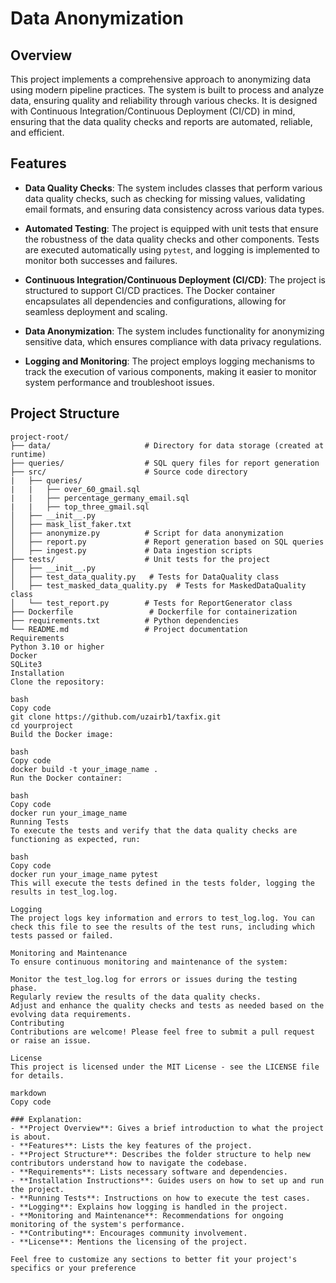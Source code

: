 # Data Anonymization

## Overview

This project implements a comprehensive approach to anonymizing data using modern pipeline practices. The system is built to process and analyze data, ensuring quality and reliability through various checks. It is designed with Continuous Integration/Continuous Deployment (CI/CD) in mind, ensuring that the data quality checks and reports are automated, reliable, and efficient.

## Features

- **Data Quality Checks**: The system includes classes that perform various data quality checks, such as checking for missing values, validating email formats, and ensuring data consistency across various data types.
  
- **Automated Testing**: The project is equipped with unit tests that ensure the robustness of the data quality checks and other components. Tests are executed automatically using `pytest`, and logging is implemented to monitor both successes and failures.

- **Continuous Integration/Continuous Deployment (CI/CD)**: The project is structured to support CI/CD practices. The Docker container encapsulates all dependencies and configurations, allowing for seamless deployment and scaling.

- **Data Anonymization**: The system includes functionality for anonymizing sensitive data, which ensures compliance with data privacy regulations.

- **Logging and Monitoring**: The project employs logging mechanisms to track the execution of various components, making it easier to monitor system performance and troubleshoot issues.

## Project Structure

```plaintext
project-root/
├── data/                     # Directory for data storage (created at runtime)
├── queries/                  # SQL query files for report generation
├── src/                      # Source code directory
|   ├── queries/
|   |   ├── over_60_gmail.sql
|   |   ├── percentage_germany_email.sql
|   |   ├── top_three_gmail.sql
│   ├── __init__.py
│   ├── mask_list_faker.txt
│   ├── anonymize.py          # Script for data anonymization
│   ├── report.py             # Report generation based on SQL queries
│   ├── ingest.py             # Data ingestion scripts
├── tests/                    # Unit tests for the project
│   ├── __init__.py
│   ├── test_data_quality.py   # Tests for DataQuality class
│   ├── test_masked_data_quality.py  # Tests for MaskedDataQuality class
│   └── test_report.py        # Tests for ReportGenerator class
├── Dockerfile                 # Dockerfile for containerization
├── requirements.txt          # Python dependencies
└── README.md                 # Project documentation
Requirements
Python 3.10 or higher
Docker
SQLite3
Installation
Clone the repository:

bash
Copy code
git clone https://github.com/uzairb1/taxfix.git
cd yourproject
Build the Docker image:

bash
Copy code
docker build -t your_image_name .
Run the Docker container:

bash
Copy code
docker run your_image_name
Running Tests
To execute the tests and verify that the data quality checks are functioning as expected, run:

bash
Copy code
docker run your_image_name pytest
This will execute the tests defined in the tests folder, logging the results in test_log.log.

Logging
The project logs key information and errors to test_log.log. You can check this file to see the results of the test runs, including which tests passed or failed.

Monitoring and Maintenance
To ensure continuous monitoring and maintenance of the system:

Monitor the test_log.log for errors or issues during the testing phase.
Regularly review the results of the data quality checks.
Adjust and enhance the quality checks and tests as needed based on the evolving data requirements.
Contributing
Contributions are welcome! Please feel free to submit a pull request or raise an issue.

License
This project is licensed under the MIT License - see the LICENSE file for details.

markdown
Copy code

### Explanation:
- **Project Overview**: Gives a brief introduction to what the project is about.
- **Features**: Lists the key features of the project.
- **Project Structure**: Describes the folder structure to help new contributors understand how to navigate the codebase.
- **Requirements**: Lists necessary software and dependencies.
- **Installation Instructions**: Guides users on how to set up and run the project.
- **Running Tests**: Instructions on how to execute the test cases.
- **Logging**: Explains how logging is handled in the project.
- **Monitoring and Maintenance**: Recommendations for ongoing monitoring of the system's performance.
- **Contributing**: Encourages community involvement.
- **License**: Mentions the licensing of the project.

Feel free to customize any sections to better fit your project's specifics or your preference